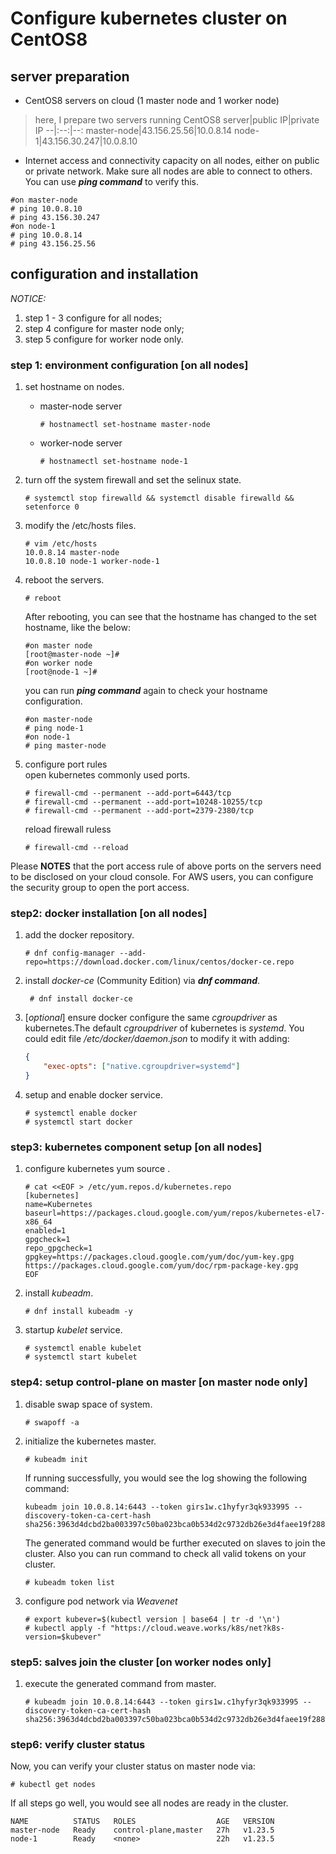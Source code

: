 # Configure kubernetes cluster on CentOS8
## server preparation
- CentOS8 servers on cloud (1 master node and 1 worker node)
> here, I prepare two servers running CentOS8
> server|public IP|private IP
> --|:--:|--:
> master-node|43.156.25.56|10.0.8.14
> node-1|43.156.30.247|10.0.8.10
- Internet access and connectivity capacity on all nodes, either on public or private network. Make sure all nodes are able to connect to others. You can use ***ping command*** to verify this.  
```shell
#on master-node
# ping 10.0.8.10
# ping 43.156.30.247
#on node-1
# ping 10.0.8.14
# ping 43.156.25.56
```

## configuration and installation

*NOTICE:*
 1. step 1 - 3 configure for all nodes;
 2. step 4 configure for master node only;
 3. step 5 configure for worker node only.

### step 1: environment configuration **[on all nodes]**

1. set hostname on nodes.
    - master-node server
        ```shell 
        # hostnamectl set-hostname master-node
        ```
    - worker-node server
        ```shell 
        # hostnamectl set-hostname node-1
        ```
2. turn off the system firewall and set the selinux state.
    ```shell
    # systemctl stop firewalld && systemctl disable firewalld && setenforce 0
    ```
3. modify the /etc/hosts files.
    ```shell
    # vim /etc/hosts
    10.0.8.14 master-node
    10.0.8.10 node-1 worker-node-1
    ```
4. reboot the servers.
    ```shell
    # reboot
    ```
    After rebooting, you can see that the hostname has changed to the set hostname, like the below:  
    ```shell
    #on master node
    [root@master-node ~]#
    #on worker node 
    [root@node-1 ~]#
    ```
    you can run ***ping command*** again to check your hostname configuration.
    ```shell
    #on master-node
    # ping node-1
    #on node-1
    # ping master-node
    ```


5. configure port rules  
    open kubernetes commonly used ports.
    ```shell
    # firewall-cmd --permanent --add-port=6443/tcp
    # firewall-cmd --permanent --add-port=10248-10255/tcp
    # firewall-cmd --permanent --add-port=2379-2380/tcp
    ```
    reload firewall ruless
    ```shell
    # firewall-cmd --reload
    ```
    
Please **NOTES** that the port access rule of above ports on the servers need to be disclosed on your cloud console. For AWS users, you can configure the security group to open the port access.

### step2: docker installation **[on all nodes]**

1. add the docker repository.
    ```shell
    # dnf config-manager --add-repo=https://download.docker.com/linux/centos/docker-ce.repo
    ```
2. install *docker-ce* (Community Edition) via ***dnf command***.
   ```shell
    # dnf install docker-ce
    ```

3. [*optional*] ensure docker configure the same *cgroupdriver* as kubernetes.The default *cgroupdriver* of kubernetes is *systemd*. You could edit file */etc/docker/daemon.json* to modify it with adding: 
    ```json
    {
        "exec-opts": ["native.cgroupdriver=systemd"]
    }
    ```

4. setup and enable docker service.
    ```shell
    # systemctl enable docker
    # systemctl start docker
    ```

### step3: kubernetes component setup **[on all nodes]**

1. configure kubernetes yum source .
    ```shell
    # cat <<EOF > /etc/yum.repos.d/kubernetes.repo
    [kubernetes]
    name=Kubernetes
    baseurl=https://packages.cloud.google.com/yum/repos/kubernetes-el7-x86_64
    enabled=1
    gpgcheck=1
    repo_gpgcheck=1
    gpgkey=https://packages.cloud.google.com/yum/doc/yum-key.gpg https://packages.cloud.google.com/yum/doc/rpm-package-key.gpg
    EOF
    ```
2. install *kubeadm*.
    ```shell
    # dnf install kubeadm -y 
    ```
3. startup *kubelet* service.
    ```shell
    # systemctl enable kubelet
    # systemctl start kubelet
    ```
### step4: setup control-plane on master **[on master node only]**

1. disable swap space of system.
    ```shell
    # swapoff -a
    ```
2. initialize the kubernetes master.
    ```shell
    # kubeadm init
    ```
    If running successfully, you would see the log showing the following command:
    ```shell
    kubeadm join 10.0.8.14:6443 --token girs1w.c1hyfyr3qk933995 --discovery-token-ca-cert-hash sha256:3963d4dcbd2ba003397c50ba023bca0b534d2c9732db26e3d4faee19f2881823
    ```
    The generated command would be further executed on slaves to join the cluster. Also you can run command to check all valid tokens on your cluster.
    ```shell
    # kubeadm token list
    ```
3. configure pod network via *Weavenet*
    ```shell
    # export kubever=$(kubectl version | base64 | tr -d '\n')
    # kubectl apply -f "https://cloud.weave.works/k8s/net?k8s-version=$kubever"
    ```

### step5: salves join the cluster **[on worker nodes only]**
1. execute the generated command from master.
    ```shell
    # kubeadm join 10.0.8.14:6443 --token girs1w.c1hyfyr3qk933995 --discovery-token-ca-cert-hash sha256:3963d4dcbd2ba003397c50ba023bca0b534d2c9732db26e3d4faee19f2881823
    ```

### step6: verify cluster status

Now, you can verify your cluster status on master node via:  
```shell
# kubectl get nodes
```
If all steps go well, you would see all nodes are ready in the cluster.
```shell
NAME          STATUS   ROLES                  AGE   VERSION
master-node   Ready    control-plane,master   27h   v1.23.5
node-1        Ready    <none>                 22h   v1.23.5
```
